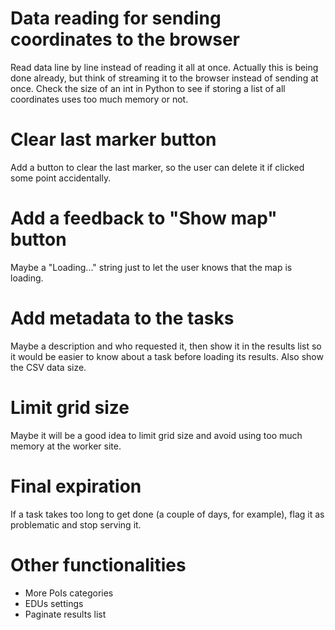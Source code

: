 # Data reading for sending coordinates to the browser

Read data line by line instead of reading it all at once. Actually this is being done already, but think of streaming it to the browser instead of sending at once. Check the size of an int in Python to see if storing a list of all coordinates uses too much memory or not.

# Clear last marker button

Add a button to clear the last marker, so the user can delete it if clicked some point accidentally.

# Add a feedback to "Show map" button

Maybe a "Loading..." string just to let the user knows that the map is loading.

# Add metadata to the tasks

Maybe a description and who requested it, then show it in the results list so it would be easier to know about a task before loading its results. Also show the CSV data size.

# Limit grid size

Maybe it will be a good idea to limit grid size and avoid using too much memory at the worker site.

# Final expiration

If a task takes too long to get done (a couple of days, for example), flag it as problematic and stop serving it.

# Other functionalities

- More PoIs categories
- EDUs settings
- Paginate results list
